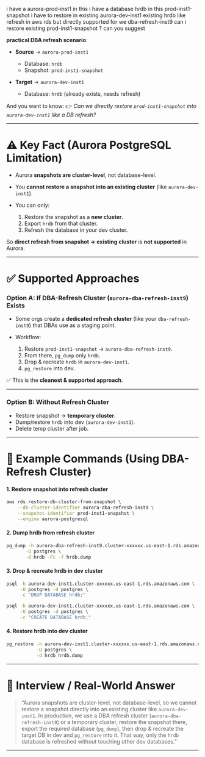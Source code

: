 i have a aurora-prod-inst1 in this i have a database hrdb in this prod-inst1-snapshot i have to restore in existing aurora-dev-inst1 existing hrdb  like refresh in aws rds but directly supported for we dba-refresh-inst9 can i restore existing prod-inst1-snapshot ? can you suggest

**practical DBA refresh scenario**:

* **Source** → `aurora-prod-inst1`

  * Database: `hrdb`
  * Snapshot: `prod-inst1-snapshot`

* **Target** → `aurora-dev-inst1`

  * Database: `hrdb` (already exists, needs refresh)

And you want to know:
👉 *Can we directly restore `prod-inst1-snapshot` into `aurora-dev-inst1` like a DB refresh?*

---

# ⚠️ Key Fact (Aurora PostgreSQL Limitation)

* Aurora **snapshots are cluster-level**, not database-level.
* You **cannot restore a snapshot into an existing cluster** (like `aurora-dev-inst1`).
* You can only:

  1. Restore the snapshot as a **new cluster**.
  2. Export `hrdb` from that cluster.
  3. Refresh the database in your dev cluster.

So **direct refresh from snapshot → existing cluster** is **not supported** in Aurora.

---

# ✅ Supported Approaches

### **Option A: If DBA-Refresh Cluster (`aurora-dba-refresh-inst9`) Exists**

* Some orgs create a **dedicated refresh cluster** (like your `dba-refresh-inst9`) that DBAs use as a staging point.
* Workflow:

  1. Restore `prod-inst1-snapshot` → `aurora-dba-refresh-inst9`.
  2. From there, `pg_dump` only `hrdb`.
  3. Drop & recreate `hrdb` in `aurora-dev-inst1`.
  4. `pg_restore` into dev.

✅ This is the **cleanest & supported approach**.

---

### **Option B: Without Refresh Cluster**

* Restore snapshot → **temporary cluster**.
* Dump/restore `hrdb` into dev (`aurora-dev-inst1`).
* Delete temp cluster after job.

---

# 🧾 Example Commands (Using DBA-Refresh Cluster)

#### 1. Restore snapshot into refresh cluster

```bash
aws rds restore-db-cluster-from-snapshot \
    --db-cluster-identifier aurora-dba-refresh-inst9 \
    --snapshot-identifier prod-inst1-snapshot \
    --engine aurora-postgresql
```

#### 2. Dump hrdb from refresh cluster

```bash
pg_dump -h aurora-dba-refresh-inst9.cluster-xxxxxx.us-east-1.rds.amazonaws.com \
       -U postgres \
       -d hrdb -Fc -f hrdb.dump
```

#### 3. Drop & recreate hrdb in dev cluster

```bash
psql -h aurora-dev-inst1.cluster-xxxxxx.us-east-1.rds.amazonaws.com \
     -U postgres -d postgres \
     -c "DROP DATABASE hrdb;"

psql -h aurora-dev-inst1.cluster-xxxxxx.us-east-1.rds.amazonaws.com \
     -U postgres -d postgres \
     -c "CREATE DATABASE hrdb;"
```

#### 4. Restore hrdb into dev cluster

```bash
pg_restore -h aurora-dev-inst1.cluster-xxxxxx.us-east-1.rds.amazonaws.com \
           -U postgres \
           -d hrdb hrdb.dump
```

---

# 🧠 Interview / Real-World Answer

> “Aurora snapshots are cluster-level, not database-level, so we cannot restore a snapshot directly into an existing cluster like `aurora-dev-inst1`. In production, we use a DBA refresh cluster (`aurora-dba-refresh-inst9`) or a temporary cluster, restore the snapshot there, export the required database (`pg_dump`), then drop & recreate the target DB in dev and `pg_restore` into it. That way, only the `hrdb` database is refreshed without touching other dev databases.”

---
